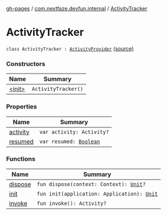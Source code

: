 [gh-pages](../../index.md) / [com.nextfaze.devfun.internal](../index.md) / [ActivityTracker](.)

# ActivityTracker

`class ActivityTracker : `[`ActivityProvider`](../-activity-provider.md) [(source)](https://github.com/NextFaze/dev-fun/tree/master/devfun/src/main/java/com/nextfaze/devfun/internal/ActivityTracking.kt#L72)

### Constructors

| Name | Summary |
|---|---|
| [&lt;init&gt;](-init-.md) | `ActivityTracker()` |

### Properties

| Name | Summary |
|---|---|
| [activity](activity.md) | `var activity: Activity?` |
| [resumed](resumed.md) | `var resumed: `[`Boolean`](https://kotlinlang.org/api/latest/jvm/stdlib/kotlin/-boolean/index.html) |

### Functions

| Name | Summary |
|---|---|
| [dispose](dispose.md) | `fun dispose(context: Context): `[`Unit`](https://kotlinlang.org/api/latest/jvm/stdlib/kotlin/-unit/index.html)`?` |
| [init](init.md) | `fun init(application: Application): `[`Unit`](https://kotlinlang.org/api/latest/jvm/stdlib/kotlin/-unit/index.html) |
| [invoke](invoke.md) | `fun invoke(): Activity?` |
